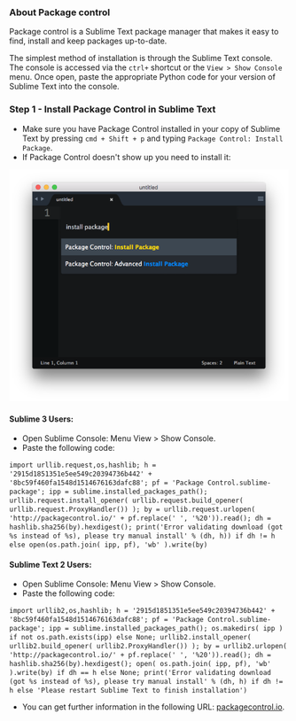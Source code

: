 ### About Package control
Package control is a Sublime Text package manager that makes it easy to find, install and keep packages up-to-date.

The simplest method of installation is through the Sublime Text console. The console is accessed via the `ctrl+` shortcut or the `View > Show Console` menu. Once open, paste the appropriate Python code for your version of Sublime Text into the console.

### Step 1 - Install Package Control in Sublime Text
- Make sure you have Package Control installed in your copy of Sublime Text by pressing `cmd + Shift + p` and typing `Package Control: Install Package`.
- If Package Control doesn't show up you need to install it:

![](../img/package-control.png)

#### Sublime 3 Users:
- Open Sublime Console: Menu View > Show Console.
- Paste the following code:

````
import urllib.request,os,hashlib; h = '2915d1851351e5ee549c20394736b442' + '8bc59f460fa1548d1514676163dafc88'; pf = 'Package Control.sublime-package'; ipp = sublime.installed_packages_path(); urllib.request.install_opener( urllib.request.build_opener( urllib.request.ProxyHandler()) ); by = urllib.request.urlopen( 'http://packagecontrol.io/' + pf.replace(' ', '%20')).read(); dh = hashlib.sha256(by).hexdigest(); print('Error validating download (got %s instead of %s), please try manual install' % (dh, h)) if dh != h else open(os.path.join( ipp, pf), 'wb' ).write(by)
````

#### Sublime Text 2 Users:
- Open Sublime Console: Menu View > Show Console.
- Paste the following code:

````
import urllib2,os,hashlib; h = '2915d1851351e5ee549c20394736b442' + '8bc59f460fa1548d1514676163dafc88'; pf = 'Package Control.sublime-package'; ipp = sublime.installed_packages_path(); os.makedirs( ipp ) if not os.path.exists(ipp) else None; urllib2.install_opener( urllib2.build_opener( urllib2.ProxyHandler()) ); by = urllib2.urlopen( 'http://packagecontrol.io/' + pf.replace(' ', '%20')).read(); dh = hashlib.sha256(by).hexdigest(); open( os.path.join( ipp, pf), 'wb' ).write(by) if dh == h else None; print('Error validating download (got %s instead of %s), please try manual install' % (dh, h) if dh != h else 'Please restart Sublime Text to finish installation')
````


- You can get further information in the following URL: [packagecontrol.io](https://packagecontrol.io/installation).

